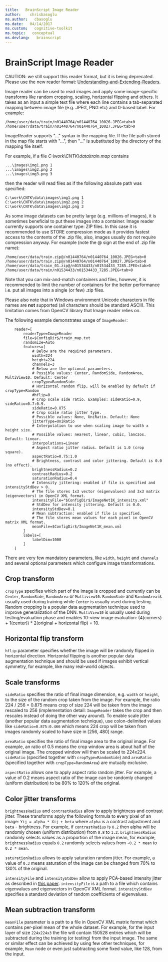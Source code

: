 ```yaml
---
title:   BrainScript Image Reader
author:    chrisbasoglu
ms.author:   cbasoglu
ms.date:   04/14/2017
ms.custom:   cognitive-toolkit
ms.topic:   conceptual
ms.devlang:   brainscript
---
```


# BrainScript Image Reader

CAUTION: we still support this reader format, but it is being deprecated. Please use the new 
reader format: [Understanding-and-Extending-Readers](./BrainScript-and-Python---Understanding-and-Extending-Readers.md). 

Image reader can be used to read images and apply some image-specific transforms like random cropping, scaling, horizontal flipping and others. It takes as an input a simple text file where each line contains a tab-separated mapping between image file (e.g. JPEG, PNG etc) and 0-based label. For example:
```
/home/user/data/train/n01440764/n01440764_10026.JPEG<tab>0
/home/user/data/train/n01440764/n01440764_10027.JPEG<tab>0
```

ImageReader supports "..." syntax in the mapping file. If the file path stored in the map file starts with "...", then "..." is substituted by the directory of the mapping file itself.

For example, if a file *C:\work\CNTK\data\train.map* contains
```
...\images\img1.png 1
...\images\img2.png 2
...\images\img3.png 3
```

then the reader will read files as if the following absolute path was specified:
```
C:\work\CNTK\data\images\img1.png 1
C:\work\CNTK\data\images\img2.png 2
C:\work\CNTK\data\images\img3.png 3
```

As some image datasets can be pretty large (e.g. millions of images), it is sometimes beneficial to put these images into a container. Image reader currently supports one container type: ZIP files. In this case it is recommended to use STORE compression mode as it provides fastest access to the contents of the .zip file, also, images usually do not require compression anyway. For example (note the @ sign at the end of .zip file name):
```
/home/user/data/train.zip@/n01440764/n01440764_10026.JPEG<tab>0
/home/user/data/train.zip@/n01440764/n01440764_10027.JPEG<tab>0
/home/user/data/train_01.zip@/n01534433/n01534433_7285.JPEG<tab>0
/home/user/data/train/n01534433/n01534433_7285.JPEG<tab>0
```
Note that you can mix-and-match containers and files, however, it is recommended to limit the number of containers for the better performance i.e. put all images into a single (or few) .zip files.

Please also note that in Windows environment Unicode characters in file names are **not** supported (all characters should be standard ASCII). This limitation comes from OpenCV library that Image reader relies on. 

The following example demonstrates usage of `ImageReader`:
```
    reader=[
        readerType=ImageReader
        file=$ConfigDir$/train_map.txt
        randomize=Auto
        features=[
            # Below are the required parameters.
            width=224
            height=224
            channels=3
            # Below are the optional parameters.
            # Possible values: Center, RandomSide, RandomArea, MultiView10. Default: Center
            cropType=RandomSide
            # Horizontal random flip, will be enabled by default if cropType=Random
            #hflip=0
            # Crop scale side ratio. Examples: sideRatio=0.9, sideRatio=0.7:0.9.
            sideRatio=0.875
            # Crop scale ratio jitter type.
            # Possible values: None, UniRatio. Default: None
            jitterType=UniRatio
            # Interpolation to use when scaling image to width x height size.
            # Possible values: nearest, linear, cubic, lanczos. Default: linear.
            interpolations=Linear
            # Aspect ratio jitter radius. Default is 1.0 (crop square).
            aspectRatio=0.75:1.0
            # Brightness, contrast and color jittering. Default is 0.0 (no effect).
            brightnessRadius=0.2
            contrastRadius=0.2
            saturationRadius=0.4
            # Intensity jittering: enabled if file is specified and intensityStdDev > 0. 
            # The file stores 1x3 vector (eigenvalues) and 3x3 matrix (eigenvectors) in OpenCV XML format.
            intensityFile="$ConfigDir$/ImageNet1K_intensity.xml"
            # StdDev for intensity jittering. Default is 0.0. 
            intensityStdDev=0.1
            # Mean subtraction: enabled if file is specified.
            # The file stores mean values for each pixel in OpenCV matrix XML format.
            meanFile=$ConfigDir$/ImageNet1K_mean.xml
        ]
        labels=[
            labelDim=1000
        ]
    ]    
```
There are very few mandatory parameters, like `width`, `height` and `channels` and several optional parameters which configure image transformations. 

## Crop transform
`cropType` specifies which part of the image is cropped and currently can be `Center`, `RandomSide`, `RandomArea` or `Multiview10`. `RandomSide` and `RandomArea` is usually used during training while `Center` is usually used during testing. Random cropping is a popular data augmentation technique used to improve generalization of the DNN. `MultiView10` is usually used during testing/evaluation phase and enables 10-view image evaluation: (4(corners) + 1(center)) * 2(original + horizontal flip) = 10.

## Horizontal flip transform
`hflip` parameter specifies whether the image will be randomly flipped in horizontal direction. Horizontal flipping is another popular data augmentation technique and should be used if images exhibit vertical symmetry, for example, like many real-world objects.

## Scale transforms
`sideRatio` specifies the ratio of final image dimension, e.g. `width` or `height`, to the size of the random crop taken from the image. For example, the ratio 224 / 256 = 0.875 means crop of size 224 will be taken from the image rescaled to 256 (implementation detail: `ImageReader` takes the crop and then rescales instead of doing the other way around).
To enable scale jitter (another popular data augmentation technique), use colon-delimited values like `sideRatio=0.875:0.466` which means 224 crop will be taken from images randomly scaled to have size in [256, 480] range.

`areaRatio` specifies the ratio of final image area to the original image. For example, an ratio of 0.5 means the crop window area is about half of the original image. The cropped window will then be scaled to 224x224. `sideRatio` (specified together with `cropType=RandomSide`) and `areaRatio` (specified together with `cropType=RandomArea`) are mutually exclusive. 

`aspectRatio` allows one to apply aspect ratio random jitter. For example, a value of 0.2 means aspect ratio of the image can be randomly changed (uniform distribution) to be 80% to 120% of the original.

## Color jitter transforms
`brightnessRadius` and `contrastRadius` allow to apply brightness and contrast jitter. These transforms apply the following formula to every pixel of an image: `Yij = alpha * Xij + beta` where `alpha` is a contrast adjustment and `beta` - brightness. For example, if `contrastRadius` is `0.2` then alpha will be randomly chosen (uniform distribution) from `0.8` to `1.2`. `brightnessRadius` randomly selects values as a proportion of the image mean, for example, `brightnessRadius` equals `0.2` randomly selects values from `-0.2 * mean` to `0.2 * mean`.

`saturationRadius` allows to apply saturation random jitter. For example, a value of `0.3` means saturation of the image can be changed from 70% to 130% of the original.

`intensityFile` and `intensityStdDev` allow to apply PCA-based intensity jitter as described in [this paper](http://papers.nips.cc/paper/4824-imagenet-classification-with-deep-convolutional-neural-networks.pdf).
`intensityFile` is a path to a file which contains eigenvalues and eigenvectors in OpenCV XML format. `intensityStdDev` specifies a standard deviation of random coefficients of eigenvalues.

## Mean subtraction transform
`meanFile` parameter is a path to a file in OpenCV XML matrix format which contains per-pixel mean of the whole dataset. For example, for the input layer of size `224x224x3` the file will contain 150528 entries which will be subtracted during the training (or testing) from the input image. The same or similar effect can be achieved by using few other techniques, for example, `Mean` node or even just subtracting some fixed value, like 128, from the input.
